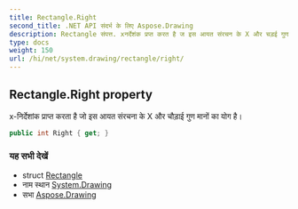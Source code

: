```yaml
---
title: Rectangle.Right
second_title: .NET API संदर्भ के लिए Aspose.Drawing
description: Rectangle संपत्त. xनर्देशंक प्रप्त करत है ज इस आयत संरचन के X और चड़ई गुण मनं क यग है
type: docs
weight: 150
url: /hi/net/system.drawing/rectangle/right/
---
```

## Rectangle.Right property

x-निर्देशांक प्राप्त करता है जो इस आयत संरचना के X और चौड़ाई गुण मानों का योग है।

```csharp
public int Right { get; }
```

### यह सभी देखें

* struct [Rectangle](../)
* नाम स्थान [System.Drawing](../../rectangle/)
* सभा [Aspose.Drawing](../../../)



